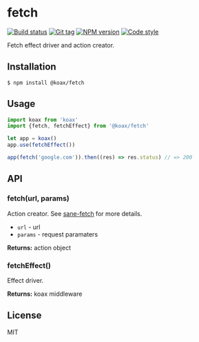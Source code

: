 
# fetch

[![Build status][travis-image]][travis-url]
[![Git tag][git-image]][git-url]
[![NPM version][npm-image]][npm-url]
[![Code style][standard-image]][standard-url]

Fetch effect driver and action creator.

## Installation

    $ npm install @koax/fetch

## Usage

```js
import koax from 'koax'
import {fetch, fetchEffect} from '@koax/fetch'

let app = koax()
app.use(fetchEffect())

app(fetch('google.com')).then((res) => res.status) // => 200

```

## API

### fetch(url, params)
Action creator. See [sane-fetch](//github.com/joshrtay/sane-fetch) for more details.

- `url` - url
- `params` - request paramaters

**Returns:** action object

### fetchEffect()
Effect driver.

**Returns:** koax middleware

## License

MIT

[travis-image]: https://img.shields.io/travis/koaxjs/fetch.svg?style=flat-square
[travis-url]: https://travis-ci.org/koaxjs/fetch
[git-image]: https://img.shields.io/github/tag/koaxjs/fetch.svg
[git-url]: https://github.com/koaxjs/fetch
[standard-image]: https://img.shields.io/badge/code%20style-standard-brightgreen.svg?style=flat
[standard-url]: https://github.com/feross/standard
[npm-image]: https://img.shields.io/npm/v/@koax/fetch.svg?style=flat-square
[npm-url]: https://npmjs.org/package/@koax/fetch
